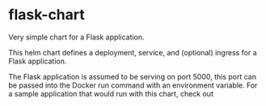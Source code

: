 # flask-chart

Very simple chart for a Flask application.

This helm chart defines a deployment, service, and (optional) ingress for a Flask application.

The Flask application is assumed to be serving on port 5000, this port can be passed into the Docker run command with an environment variable.  For a sample application that would run with this chart, check out